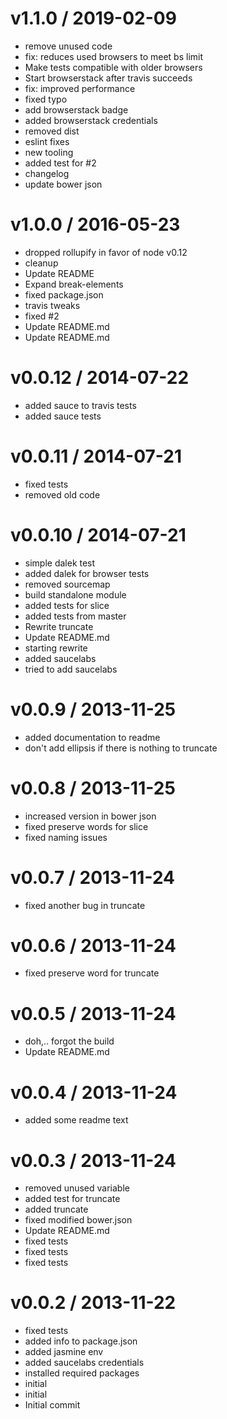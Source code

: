 
v1.1.0 / 2019-02-09
==================

  * remove unused code
  * fix: reduces used browsers to meet bs limit
  * Make tests compatible with older browsers
  * Start browserstack after travis succeeds
  * fix: improved performance
  * fixed typo
  * add browserstack badge
  * added browserstack credentials
  * removed dist
  * eslint fixes
  * new tooling
  * added test for #2
  * changelog
  * update bower json

# v1.0.0 / 2016-05-23

- dropped rollupify in favor of node v0.12
- cleanup
- Update README
- Expand break-elements
- fixed package.json
- travis tweaks
- fixed #2
- Update README.md
- Update README.md

# v0.0.12 / 2014-07-22

- added sauce to travis tests
- added sauce tests

# v0.0.11 / 2014-07-21

- fixed tests
- removed old code

# v0.0.10 / 2014-07-21

- simple dalek test
- added dalek for browser tests
- removed sourcemap
- build standalone module
- added tests for slice
- added tests from master
- Rewrite truncate
- Update README.md
- starting rewrite
- added saucelabs
- tried to add saucelabs

# v0.0.9 / 2013-11-25

- added documentation to readme
- don't add ellipsis if there is nothing to truncate

# v0.0.8 / 2013-11-25

- increased version in bower json
- fixed preserve words for slice
- fixed naming issues

# v0.0.7 / 2013-11-24

- fixed another bug in truncate

# v0.0.6 / 2013-11-24

- fixed preserve word for truncate

# v0.0.5 / 2013-11-24

- doh,.. forgot the build
- Update README.md

# v0.0.4 / 2013-11-24

- added some readme text

# v0.0.3 / 2013-11-24

- removed unused variable
- added test for truncate
- added truncate
- fixed modified bower.json
- Update README.md
- fixed tests
- fixed tests
- fixed tests

# v0.0.2 / 2013-11-22

- fixed tests
- added info to package.json
- added jasmine env
- added saucelabs credentials
- installed required packages
- initial
- initial
- Initial commit

